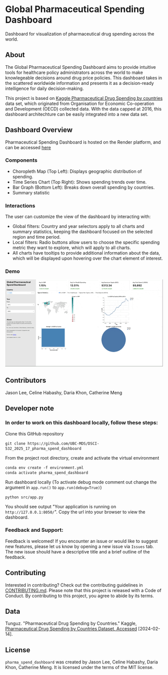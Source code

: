 # Global Pharmaceutical Spending Dashboard

Dashboard for visualization of pharmaceutical drug spending across the world.

## About
The Global Pharmaceutical Spending Dashboard aims to provide intuitive tools for healthcare policy administrators across the world to make knowlegeable decisions around drug price policies. This dashboard takes in the scattered worldwide information and presents it as a decision-ready intelligence for daily decision-making.

This project is based on [Kaggle Pharmaceutical Drug Spending by countries](https://www.kaggle.com/datasets/tunguz/pharmaceutical-drug-spending-by-countries/data) data set, which originated from Organisation for Economic Co-operation and Development (OECD) collected data. With the data capped at 2016, this dashboard architechture can be easily integrated into a new data set.

## Dashboard Overview
Pharmaceutical Spending Dashboard is hosted on the Render platform, and can be accessed [here](https://dsci-532-2025-17-pharma-spend-dashboard.onrender.com/)
### Components
- Choropleth Map (Top Left): Displays geographic distribution of spending.
- Time Series Chart (Top Right): Shows spending trends over time.
- Bar Graph (Bottom Left): Breaks down overall spending by countries.
- Summary statistic
### Interactions
The user can customize the view of the dashboard by interacting with:
- Global filters: Country and year selectors apply to all charts and summary statistics, keeping the dashboard focused on the selected region and time period.
- Local filters: Radio buttons allow users to choose the specific spending metric they want to explore, which will apply to all charts.
- All charts have tooltips to provide additional information about the data, which will be displayed upon hovering over the chart element of interest.

### Demo
![img/demo.gif](https://github.com/UBC-MDS/DSCI-532_2025_17_pharma_spend_dashboard/blob/main/img/demo.gif)

## Contributors
Jason Lee, Celine Habashy, Daria Khon, Catherine Meng

## Developer note
### In order to work on this dashboard locally, follow these steps:
Clone this GitHub repository
```{bash}
git clone https://github.com/UBC-MDS/DSCI-532_2025_17_pharma_spend_dashboard
```
From the project root directory, create and activate the virtual environment

```{bash}
conda env create -f environment.yml
conda activate pharma_spend_dashboard
```

Run dashboard locally (To activate debug mode comment out change the argument in `app.run()` to `app.run(debug=True)`)

```{bash}
python src/app.py
```

You should see output "Your application is running on `http://127.0.0.1:8050/`". Copy the url into your browser to view the dashboard.

### Feedback and Support:
Feedback is welcomed! If you encounter an issue or would like to suggest new features, please let us know by opening a new issue via `Issues` tab. The new issue should have a descriptive title and a brief outline of the feedback.

## Contributing
Interested in contributing? Check out the contributing guidelines in [CONTRIBUTING.md](https://github.com/UBC-MDS/DSCI-532_2025_17_pharma_spend_dashboard/blob/main/CONTRIBUTING.md). Please note that this project is released with a Code of Conduct. By contributing to this project, you agree to abide by its terms.

## Data

Tunguz. "Pharmaceutical Drug Spending by Countries." Kaggle, [Pharmaceutical Drug Spending by Countries Dataset, Accessed](https://www.kaggle.com/datasets/tunguz/pharmaceutical-drug-spending-by-countries/data) [2024-02-14].

## License

`pharma_spend_dashboard` was created by Jason Lee, Celine Habashy, Daria Khon, Catherine Meng. It is licensed under the terms of the MIT license.
